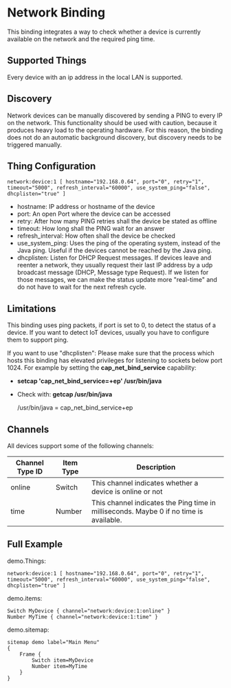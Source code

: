 # Network Binding

This binding integrates a way to check whether a device is currently available on the network and the required ping time. 

## Supported Things

Every device with an ip address in the local LAN is supported.

## Discovery

Network devices can be manually discovered by sending a PING to every IP on the network. This functionality should be used with caution, because it produces heavy load to the operating hardware. For this reason, the binding does not do an automatic background discovery, but discovery needs to be triggered manually.

## Thing Configuration

```
network:device:1 [ hostname="192.168.0.64", port="0", retry="1", timeout="5000", refresh_interval="60000", use_system_ping="false", dhcplisten="true" ]
```

- hostname: IP address or hostname of the device
- port: An open Port where the device can be accessed
- retry: After how many PING retries shall the device be stated as offline
- timeout: How long shall the PING wait for an answer
- refresh_interval: How often shall the device be checked
- use\_system\_ping: Uses the ping of the operating system, instead of the Java ping. Useful if the devices cannot be reached by the Java ping.
- dhcplisten: Listen for DHCP Request messages. If devices leave and reenter a network, they usually request their last IP address by a udp
              broadcast message (DHCP, Message type Request). If we listen for those messages, we can make the status update more "real-time" and do not
              have to wait for the next refresh cycle.
              
## Limitations
This binding uses ping packets, if port is set to 0, to detect the status of a device.
If you want to detect IoT devices, usually you have to configure them to support ping. 

If you want to use "dhcplisten": Please make sure that the process which hosts this binding has elevated privileges for listening to sockets below port 1024.
For example by setting the **cap_net_bind_service** capability:
  * __setcap 'cap_net_bind_service=+ep' /usr/bin/java__
  * Check with: __getcap /usr/bin/java__
  
    /usr/bin/java = cap_net_bind_service+ep

## Channels

All devices support some of the following channels:

| Channel Type ID | Item Type    | Description  |
|-----------------|--------------|----------------------------------------------- |
| online          | Switch       | This channel indicates whether a device is online or not |
| time            | Number       | This channel indicates the Ping time in milliseconds. Maybe 0 if no time is available. |


## Full Example

demo.Things:

```
network:device:1 [ hostname="192.168.0.64", port="0", retry="1", timeout="5000", refresh_interval="60000", use_system_ping="false", dhcplisten="true" ]
```

demo.items:

```
Switch MyDevice { channel="network:device:1:online" }
Number MyTime { channel="network:device:1:time" }
```

demo.sitemap:

```
sitemap demo label="Main Menu"
{
	Frame {
		Switch item=MyDevice
		Number item=MyTime
	}
}
```
